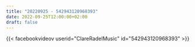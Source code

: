 ```yaml
---
title: "20220925 - 542943120968393"
date: 2022-09-25T12:00:00+02:00
draft: false
---
```


{{< facebookvideov userid="ClareRadelMusic" id="542943120968393" >}}